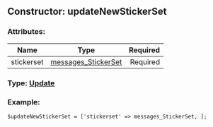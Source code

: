 ## Constructor: updateNewStickerSet  

### Attributes:

| Name     |    Type       | Required |
|----------|:-------------:|---------:|
|stickerset|[messages\_StickerSet](../types/messages\_StickerSet.md) | Required|


### Type: [Update](../types/Update.md)

### Example:


```
$updateNewStickerSet = ['stickerset' => messages_StickerSet, ];
```